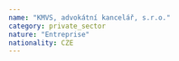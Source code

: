 ```yaml
---
name: "KMVS, advokátní kancelář, s.r.o."
category: private_sector
nature: "Entreprise"
nationality: CZE
---
```

    